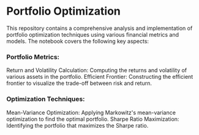 # Portfolio Optimization
This repository contains a comprehensive analysis and implementation of portfolio optimization techniques using various financial metrics and models. The notebook covers the following key aspects:

### Portfolio Metrics:
Return and Volatility Calculation: Computing the returns and volatility of various assets in the portfolio.
Efficient Frontier: Constructing the efficient frontier to visualize the trade-off between risk and return.

### Optimization Techniques:
Mean-Variance Optimization: Applying Markowitz's mean-variance optimization to find the optimal portfolio.
Sharpe Ratio Maximization: Identifying the portfolio that maximizes the Sharpe ratio.
